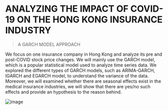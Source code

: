 # ANALYZING THE IMPACT OF COVID-19 ON THE HONG KONG INSURANCE INDUSTRY
> A GARCH MODEL APPROACH

We focus on one insurance company in Hong Kong and analyze its pre and post-COVID stock price changes. We will mainly use the GARCH model, which is a popular statistical model used to analyze time series data. We explored the different types of GARCH models, such as ARIMA-GARCH, IGARCH and EGARCH model, to understand the variance of the data. Moreover, we will examined whether there are seasonal effects exist in the medical insurance industries, we will show that there are yes/no such effects and provide an hypothesis to the reason behind.

![image]([https://github.com/Lxt115/MSBD5006_Project/image.png](https://github.com/Lxt115/MSBD5006_Project/blob/main/image.png)https://github.com/Lxt115/MSBD5006_Project/blob/main/image.png)
